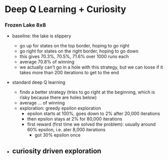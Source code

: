 # Deep Q Learning + Curiosity

### Frozen Lake 8x8

- baseline: the lake is slippery
  - go up for states on the top border, hoping to go right
  - go right for states on the right border, hoping to go down
  - this gives 70.3%, 70.5%, 71.6% over 1000 runs each
  - average 70.8% of winning
  - we actually can't go in a hole with this strategy, but we can loose if it takes more than 200 iterations to get to the end
  
- standard deep Q learning
  - finds a better strategy (tries to go right at the beginning, which is risky because there are holes below)
  - average ... of winning
  - exploration: greedy epsilon exploration
    - epsilon starts at 100%, goes down to 2% after 20,000 iterations
    - then epsilon stays at 2% for 80,000 iterations
    - first reward (first time we solved the problem): usually around 60% epsilon, i.e. ater 8,000 iterations
      - got 30% epsilon once

- curiosity driven exploration
  - 


